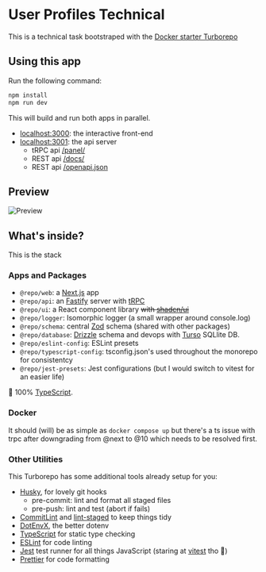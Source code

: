 # User Profiles Technical

This is a technical task bootstraped with the [Docker starter Turborepo](https://turbo.build/repo/docs/getting-started/installation)

## Using this app

Run the following command:

```sh
npm install
npm run dev
```

This will build and run both apps in parallel.

-   [localhost:3000](http://localhost:3000/): the interactive front-end
-   [localhost:3001](http://localhost:3001/): the api server
    -   tRPC api [/panel/](http://localhost:3001/panel)
    -   REST api [/docs/](http://localhost:3001/docs/)
    -   REST api [/openapi.json](http://localhost:3001/openapi.json)

## Preview

![Preview](https://i.imgur.com/8HdrVv8.gif)

## What's inside?

This is the stack

### Apps and Packages

-   `@repo/web`: a [Next.js](https://nextjs.org/) app
-   `@repo/api`: an [Fastify](https://fastify.dev/) server with [tRPC](https://trpc.io/)
-   `@repo/ui`: a React component library ~~with [shadcn/ui](https://ui.shadcn.com/)~~
-   `@repo/logger`: Isomorphic logger (a small wrapper around console.log)
-   `@repo/schema`: central [Zod](https://zod.dev/) schema (shared with other packages)
-   `@repo/database`: [Drizzle](https://orm.drizzle.team/) schema and devops with [Turso](https://turso.tech/) SQLlite DB.
-   `@repo/eslint-config`: ESLint presets
-   `@repo/typescript-config`: tsconfig.json's used throughout the monorepo for consistentcy
-   `@repo/jest-presets`: Jest configurations (but I would switch to vitest for an easier life)

🚀 100% [TypeScript](https://www.typescriptlang.org/).

### Docker

It should (will) be as simple as `docker compose up` but there's a ts issue with trpc after downgrading from @next to @10 which needs to be resolved first.

### Other Utilities

This Turborepo has some additional tools already setup for you:

-   [Husky](https://typicode.github.io/husky/), for lovely git hooks
    -   pre-commit: lint and format all staged files
    -   pre-push: lint and test (abort if fails)
-   [CommitLint](https://github.com/conventional-changelog/commitlint) and [lint-staged](https://github.com/lint-staged/lint-staged) to keep things tidy
-   [DotEnvX](https://dotenvx.com/), the better dotenv
-   [TypeScript](https://www.typescriptlang.org/) for static type checking
-   [ESLint](https://eslint.org/) for code linting
-   [Jest](https://jestjs.io) test runner for all things JavaScript (staring at [vitest](<[https://](https://vitest.dev/)>) tho 👀)
-   [Prettier](https://prettier.io) for code formatting
